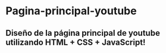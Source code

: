 # Pagina-principal-youtube
## Diseño de la página principal de youtube utilizando HTML + CSS + JavaScript!
